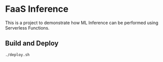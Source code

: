 # FaaS Inference

This is a project to demonstrate how ML Inference can be performed using Serverless Functions.

## Build and Deploy
```
./deploy.sh
```